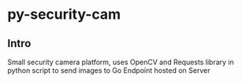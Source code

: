 # py-security-cam

## Intro
Small security camera platform, uses OpenCV and Requests library in python script to send images to Go Endpoint hosted on Server
